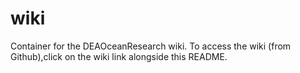 # wiki
Container for the DEAOceanResearch wiki. To access the wiki (from Github),click on  the wiki link alongside this README.
